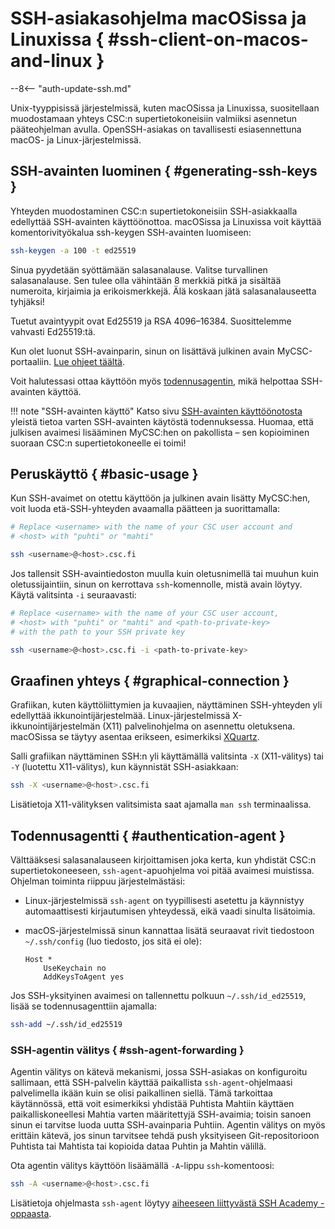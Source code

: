 # SSH-asiakasohjelma macOSissa ja Linuxissa { #ssh-client-on-macos-and-linux }

--8<-- "auth-update-ssh.md"

Unix-tyyppisissä järjestelmissä, kuten macOSissa ja Linuxissa, suositellaan muodostamaan yhteys CSC:n supertietokoneisiin valmiiksi asennetun pääteohjelman avulla. OpenSSH-asiakas on tavallisesti esiasennettuna macOS- ja Linux-järjestelmissä.

## SSH-avainten luominen { #generating-ssh-keys }

Yhteyden muodostaminen CSC:n supertietokoneisiin SSH-asiakkaalla edellyttää SSH-avainten käyttöönottoa. macOSissa ja Linuxissa voit käyttää komentorivityökalua ssh-keygen SSH-avainten luomiseen:

```bash
ssh-keygen -a 100 -t ed25519
```

Sinua pyydetään syöttämään salasanalause. Valitse turvallinen salasanalause. Sen tulee olla vähintään 8 merkkiä pitkä ja sisältää numeroita, kirjaimia ja erikoismerkkejä. Älä koskaan jätä salasanalauseetta tyhjäksi!

Tuetut avaintyypit ovat Ed25519 ja RSA 4096–16384. Suosittelemme vahvasti Ed25519:tä.

Kun olet luonut SSH-avainparin, sinun on lisättävä julkinen avain MyCSC-portaaliin.
[Lue ohjeet täältä](ssh-keys.md#adding-public-key-in-mycsc).

Voit halutessasi ottaa käyttöön myös [todennusagentin](#authentication-agent), mikä helpottaa SSH-avainten käyttöä.

!!! note "SSH-avainten käyttö"
    Katso sivu [SSH-avainten käyttöönotosta](ssh-keys.md) yleistä tietoa varten SSH-avainten käytöstä todennuksessa. Huomaa, että julkisen avaimesi lisääminen MyCSC:hen on pakollista – sen kopioiminen suoraan CSC:n supertietokoneelle ei toimi!

## Peruskäyttö { #basic-usage }

Kun SSH-avaimet on otettu käyttöön ja julkinen avain lisätty MyCSC:hen, voit luoda etä-SSH-yhteyden avaamalla päätteen ja suorittamalla:

```bash
# Replace <username> with the name of your CSC user account and
# <host> with "puhti" or "mahti"

ssh <username>@<host>.csc.fi
```

Jos tallensit SSH-avaintiedoston muulla kuin oletusnimellä tai muuhun kuin oletussijaintiin, sinun on kerrottava `ssh`-komennolle, mistä avain löytyy. Käytä valitsinta `-i` seuraavasti:

```bash
# Replace <username> with the name of your CSC user account,
# <host> with "puhti" or "mahti" and <path-to-private-key>
# with the path to your SSH private key

ssh <username>@<host>.csc.fi -i <path-to-private-key>
```

## Graafinen yhteys { #graphical-connection }

Grafiikan, kuten käyttöliittymien ja kuvaajien, näyttäminen SSH-yhteyden yli edellyttää ikkunointijärjestelmää. Linux-järjestelmissä X-ikkunointijärjestelmän (X11) palvelinohjelma on asennettu oletuksena. macOSissa se täytyy asentaa erikseen, esimerkiksi [XQuartz](https://www.xquartz.org/).

Salli grafiikan näyttäminen SSH:n yli käyttämällä valitsinta `-X` (X11-välitys) tai `-Y` (luotettu X11-välitys), kun käynnistät SSH-asiakkaan:

```bash
ssh -X <username>@<host>.csc.fi
```

Lisätietoja X11-välityksen valitsimista saat ajamalla `man ssh` terminaalissa.

## Todennusagentti { #authentication-agent }

Välttääksesi salasanalauseen kirjoittamisen joka kerta, kun yhdistät CSC:n supertietokoneeseen, `ssh-agent`-apuohjelma voi pitää avaimesi muistissa. Ohjelman toiminta riippuu järjestelmästäsi:

- Linux-järjestelmissä `ssh-agent` on tyypillisesti asetettu ja käynnistyy automaattisesti kirjautumisen yhteydessä, eikä vaadi sinulta lisätoimia.
- macOS-järjestelmissä sinun kannattaa lisätä seuraavat rivit tiedostoon `~/.ssh/config` (luo tiedosto, jos sitä ei ole):

    ```text
    Host *
        UseKeychain no
        AddKeysToAgent yes
    ```

Jos SSH-yksityinen avaimesi on tallennettu polkuun `~/.ssh/id_ed25519`, lisää se todennusagenttiin ajamalla:

```bash
ssh-add ~/.ssh/id_ed25519
```

### SSH-agentin välitys { #ssh-agent-forwarding }

Agentin välitys on kätevä mekanismi, jossa SSH-asiakas on konfiguroitu sallimaan, että SSH-palvelin käyttää paikallista `ssh-agent`-ohjelmaasi palvelimella ikään kuin se olisi paikallinen siellä. Tämä tarkoittaa käytännössä, että voit esimerkiksi yhdistää Puhtista Mahtiin käyttäen paikalliskoneellesi Mahtia varten määritettyjä SSH-avaimia; toisin sanoen sinun ei tarvitse luoda uutta SSH-avainparia Puhtiin. Agentin välitys on myös erittäin kätevä, jos sinun tarvitsee tehdä push yksityiseen Git-repositorioon Puhtista tai Mahtista tai kopioida dataa Puhtin ja Mahtin välillä.

Ota agentin välitys käyttöön lisäämällä `-A`-lippu `ssh`-komentoosi:

```bash
ssh -A <username>@<host>.csc.fi
```

Lisätietoja ohjelmasta `ssh-agent` löytyy
[aiheeseen liittyvästä SSH Academy -oppaasta](https://www.ssh.com/academy/ssh/agent).
